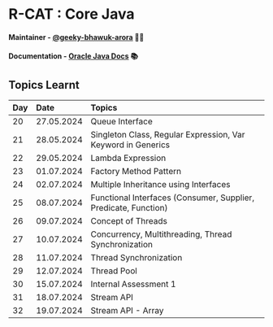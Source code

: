 # R-CAT : Core Java

#### Maintainer - [@geeky-bhawuk-arora](https://github.com/geeky-bhawuk-arora/) 👨‍💻
#### Documentation - [Oracle Java Docs](https://docs.oracle.com/en/java/javase/11/docs/api/) 📚

## Topics Learnt

| Day | Date       | Topics                                                            |
|:----|:-----------|:------------------------------------------------------------------|
| 20  | 27.05.2024 | Queue Interface                                                   |
| 21  | 28.05.2024 | Singleton Class, Regular Expression, Var Keyword in Generics      |
| 22  | 29.05.2024 | Lambda Expression                                                 |
| 23  | 01.07.2024 | Factory Method Pattern                                            |
| 24  | 02.07.2024 | Multiple Inheritance using Interfaces                             |
| 25  | 08.07.2024 | Functional Interfaces (Consumer, Supplier, Predicate, Function)   |
| 26  | 09.07.2024 | Concept of Threads                                                |
| 27  | 10.07.2024 | Concurrency, Multithreading, Thread Synchronization               |
| 28  | 11.07.2024 | Thread Synchronization                                            |
| 29  | 12.07.2024 | Thread Pool                                                       |
| 30  | 15.07.2024 | Internal Assessment 1                                             |
| 31  | 18.07.2024 | Stream API                                                            |
| 32  | 19.07.2024 | Stream API - Array                                                       |
